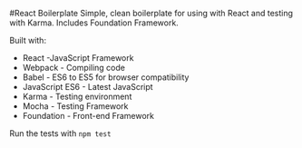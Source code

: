 #React Boilerplate
Simple, clean boilerplate for using with React and testing with Karma. Includes Foundation Framework.

Built with:

* React -JavaScript Framework
* Webpack - Compiling code
* Babel - ES6 to ES5 for browser compatibility
* JavaScript ES6 - Latest JavaScript
* Karma - Testing environment
* Mocha - Testing Framework
* Foundation - Front-end Framework

Run the tests with
```npm test```




